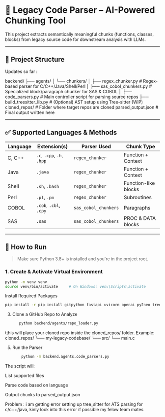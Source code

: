 # 🧠 Legacy Code Parser – AI-Powered Chunking Tool

This project extracts semantically meaningful chunks (functions, classes, blocks) from legacy source code for downstream analysis with LLMs.

---

## 📁 Project Structure 

Updates so far : 

backend/
├── agents/
│ └── chunkers/
│ ├── regex_chunker.py # Regex-based parser for C/C++/Java/Shell/Perl
│ ├── sas_cobol_chunkers.py # Specialized block/paragraph chunker for SAS & COBOL
│
├── code_parsers.py # Main controller script for parsing source repos
├── build_treesitter_lib.py # (Optional) AST setup using Tree-sitter (WIP)
cloned_repos/ # Folder where target repos are cloned
parsed_output.json # Final output written here


---

## ✅ Supported Languages & Methods

| Language    | Extension(s)                         | Parser Used       | Chunk Type              |
|-------------|--------------------------------------|-------------------|--------------------------|
| C, C++      | `.c`, `.cpp`, `.h`, `.hpp`           | `regex_chunker`   | Function + Context       |
| Java        | `.java`                              | `regex_chunker`   | Function + Context       |
| Shell       | `.sh`, `.bash`                       | `regex_chunker`   | Function-like blocks     |
| Perl        | `.pl`, `.pm`                         | `regex_chunker`   | Subroutines              |
| COBOL       | `.cob`, `.cbl`, `.cpy`               | `sas_cobol_chunkers` | Paragraphs           |
| SAS         | `.sas`                               | `sas_cobol_chunkers` | PROC & DATA blocks   |

---

## 🚀 How to Run

> Make sure Python 3.8+ is installed and you're in the project root.

### 1. Create & Activate Virtual Environment

```bash
python -m venv venv
source venv/bin/activate     # On Windows: venv\Scripts\activate
```
 Install Required Packages
```bash
pip install -r pip install gitpython fastapi uvicorn openai py2neo tree_sitter
```

3. Clone a GitHub Repo to Analyze
    ```bash
       python backend/agents/repo_loader.py 
   ```
tthis will place your cloned repo inside the cloned_repos/ folder. Example:
cloned_repos/
└── my-legacy-codebase/
    └── src/
        └── main.c

5. Run the Parser
   ```bash
       python -m backend.agents.code_parsers.py
   ```
The script will:

List supported files

Parse code based on language

Output chunks to parsed_output.json

Problem : i am getting error setting up tree_sitter for ATS parsing for c/c++/java, kinly look into this error if possible my felow team mates
   




